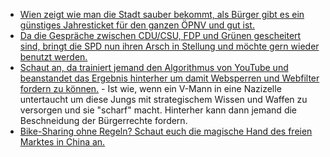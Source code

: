 * [Wien zeigt wie man die Stadt sauber bekommt, als Bürger gibt es ein günstiges Jahresticket für den ganzen ÖPNV und gut ist.](https://www.heise.de/forum/heise-online/News-Kommentare/Zwischen-Fahrverboten-und-nachhaltiger-Mobilitaet-Staedte-verlieren-in-der-Dieselkrise-die-Geduld/Die-Wiener-Stadtregierung/posting-31430685/show/)
* [Da die Gespräche zwischen CDU/CSU, FDP und Grünen gescheitert sind, bringt die SPD nun ihren Arsch in Stellung und möchte gern wieder benutzt werden.](http://www.neopresse.com/politik/dach/spd-kurz-vor-der-groko-noch-einmal-schnell-links-blinken/)
* [Schaut an, da trainiert jemand den Algorithmus von YouTube und beanstandet das Ergebnis hinterher um damit Websperren und Webfilter fordern zu können.](https://www.heise.de/newsticker/meldung/YouTube-Autovervollstaendigung-macht-verstoerende-Suchvorschlaege-3901812.html) - Ist wie, wenn ein V-Mann in eine Nazizelle untertaucht um diese Jungs mit strategischem Wissen und Waffen zu versorgen und sie "scharf" macht. Hinterher kann dann jemand die Beschneidung der Bürgerrechte fordern.
* [Bike-Sharing ohne Regeln? Schaut euch die magische Hand des freien Marktes in China an.](https://blog.fefe.de/?ts=a4e50872)
